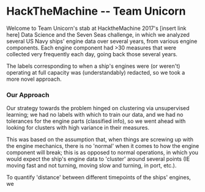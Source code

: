 # HackTheMachine -- Team Unicorn

Welcome to Team Unicorn's stab at HacktheMachine 2017's [insert link here] Data Science and the Seven Seas challenge, in which we analyzed several US Navy ships' engine data over several years, from various engine components. Each engine component had >30 measures that were collected very frequently each day, going back those several years. 

The labels corresponding to when a ship's engines were (or weren't) operating at full capacity was (understandably) redacted, so we took a more novel approach.

### Our Approach

Our strategy towards the problem hinged on clustering via unsupervised learning; we had no labels with which to train our data, and we had no tolerances for the engine parts (classified info), so we went ahead with looking for clusters with high variance in their measures.

This was based on the assumption that, when things are screwing up with the engine mechanics, there is no 'normal' when it comes to how the engine component will break; this is as opposed to normal operations, in which you would expect the ship's engine data to 'cluster' around several points (IE moving fast and not turning, moving slow and turning, in port, etc.). 

To quantify 'distance' between different timepoints of the ships' engines, we
